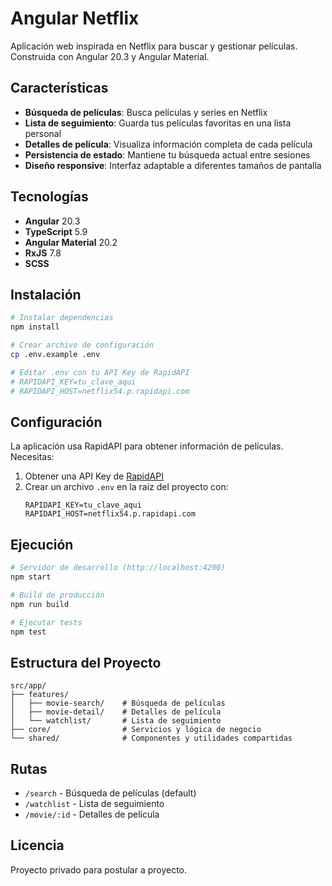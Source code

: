 # Angular Netflix

Aplicación web inspirada en Netflix para buscar y gestionar películas. Construida con Angular 20.3 y Angular Material.

## Características

- **Búsqueda de películas**: Busca películas y series en Netflix
- **Lista de seguimiento**: Guarda tus películas favoritas en una lista personal
- **Detalles de película**: Visualiza información completa de cada película
- **Persistencia de estado**: Mantiene tu búsqueda actual entre sesiones
- **Diseño responsive**: Interfaz adaptable a diferentes tamaños de pantalla

## Tecnologías

- **Angular** 20.3
- **TypeScript** 5.9
- **Angular Material** 20.2
- **RxJS** 7.8
- **SCSS**

## Instalación

```bash
# Instalar dependencias
npm install

# Crear archivo de configuración
cp .env.example .env

# Editar .env con tu API Key de RapidAPI
# RAPIDAPI_KEY=tu_clave_aqui
# RAPIDAPI_HOST=netflix54.p.rapidapi.com
```

## Configuración

La aplicación usa RapidAPI para obtener información de películas. Necesitas:

1. Obtener una API Key de [RapidAPI](https://rapidapi.com)
2. Crear un archivo `.env` en la raíz del proyecto con:
   ```
   RAPIDAPI_KEY=tu_clave_aqui
   RAPIDAPI_HOST=netflix54.p.rapidapi.com
   ```

## Ejecución

```bash
# Servidor de desarrollo (http://localhost:4200)
npm start

# Build de producción
npm run build

# Ejecutar tests
npm test
```

## Estructura del Proyecto

```
src/app/
├── features/
│   ├── movie-search/    # Búsqueda de películas
│   ├── movie-detail/    # Detalles de película
│   └── watchlist/       # Lista de seguimiento
├── core/                # Servicios y lógica de negocio
└── shared/              # Componentes y utilidades compartidas
```

## Rutas

- `/search` - Búsqueda de películas (default)
- `/watchlist` - Lista de seguimiento
- `/movie/:id` - Detalles de película

## Licencia

Proyecto privado para postular a proyecto.
